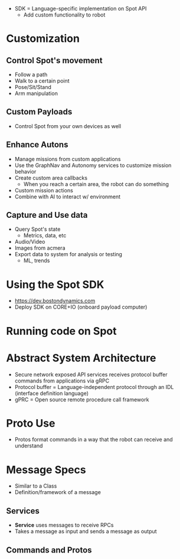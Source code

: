 - SDK = Language-specific implementation on Spot API
	- Add custom functionality to robot

# Customization
## Control Spot's movement
- Follow a path
- Walk to a certain point
- Pose/Sit/Stand
- Arm manipulation

## Custom Payloads
- Control Spot from your own devices as well

## Enhance Autons
- Manage missions from custom applications
- Use the GraphNav and Autonomy services to customize mission behavior
- Create custom area callbacks
	- When you reach a certain area, the robot can do something
- Custom mission actions
- Combine with AI to interact w/ environment

## Capture and Use data
- Query Spot's state
	- Metrics, data, etc
- Audio/Video
- Images from acmera
- Export data to system for analysis or testing
	- ML, trends

# Using the Spot SDK
- https://dev.bostondynamics.com
- Deploy SDK on CORE+IO (onboard payload computer)

# Running code on Spot

# Abstract System Architecture
- Secure network exposed API services receives protocol buffer commands from applications via gRPC
- Protocol buffer = Language-independent protocol through an IDL (interface definition language)
- gPRC = Open source remote procedure call framework

# Proto Use
- Protos format commands in a way that the robot can receive and understand

# Message Specs
- Similar to a Class
- Definition/framework of a message

## Services
- **Service** uses messages to receive RPCs
- Takes a message as input and sends a message as output

## Commands and Protos